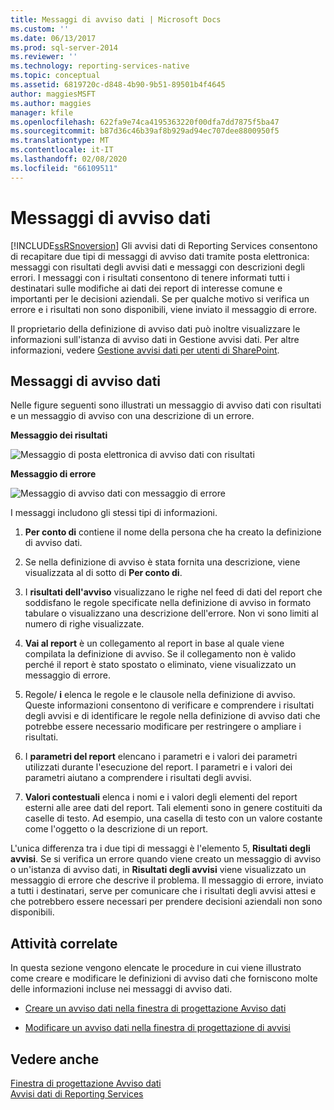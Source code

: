 ```yaml
---
title: Messaggi di avviso dati | Microsoft Docs
ms.custom: ''
ms.date: 06/13/2017
ms.prod: sql-server-2014
ms.reviewer: ''
ms.technology: reporting-services-native
ms.topic: conceptual
ms.assetid: 6819720c-d848-4b90-9b51-89501b4f4645
author: maggiesMSFT
ms.author: maggies
manager: kfile
ms.openlocfilehash: 622fa9e74ca4195363220f00dfa7dd7875f5ba47
ms.sourcegitcommit: b87d36c46b39af8b929ad94ec707dee8800950f5
ms.translationtype: MT
ms.contentlocale: it-IT
ms.lasthandoff: 02/08/2020
ms.locfileid: "66109511"
---
```

# <a name="data-alert-messages"></a>Messaggi di avviso dati
  
  [!INCLUDE[ssRSnoversion](../includes/ssrsnoversion-md.md)] Gli avvisi dati di Reporting Services consentono di recapitare due tipi di messaggi di avviso dati tramite posta elettronica: messaggi con risultati degli avvisi dati e messaggi con descrizioni degli errori. I messaggi con i risultati consentono di tenere informati tutti i destinatari sulle modifiche ai dati dei report di interesse comune e importanti per le decisioni aziendali. Se per qualche motivo si verifica un errore e i risultati non sono disponibili, viene inviato il messaggio di errore.  
  
 Il proprietario della definizione di avviso dati può inoltre visualizzare le informazioni sull'istanza di avviso dati in Gestione avvisi dati. Per altre informazioni, vedere [Gestione avvisi dati per utenti di SharePoint](../../2014/reporting-services/data-alert-manager-for-sharepoint-users.md).  
  
##  <a name="DataAlertMessages"></a>Messaggi di avviso dati  
 Nelle figure seguenti sono illustrati un messaggio di avviso dati con risultati e un messaggio di avviso con una descrizione di un errore.  
  
 **Messaggio dei risultati**  
  
 ![Messaggio di posta elettronica di avviso dati con risultati](media/rs-alertmessageresults.gif "Messaggio di posta elettronica di avviso dati con risultati")  
  
 **Messaggio di errore**  
  
 ![Messaggio di avviso dati con messaggio di errore](media/rs-alertmessageerrror.gif "Messaggio di avviso dati con messaggio di errore")  
  
 I messaggi includono gli stessi tipi di informazioni.  
  
1.  **Per conto di** contiene il nome della persona che ha creato la definizione di avviso dati.  
  
2.  Se nella definizione di avviso è stata fornita una descrizione, viene visualizzata al di sotto di **Per conto di**.  
  
3.  I **risultati dell'avviso** visualizzano le righe nel feed di dati del report che soddisfano le regole specificate nella definizione di avviso in formato tabulare o visualizzano una descrizione dell'errore. Non vi sono limiti al numero di righe visualizzate.  
  
4.  **Vai al report** è un collegamento al report in base al quale viene compilata la definizione di avviso. Se il collegamento non è valido perché il report è stato spostato o eliminato, viene visualizzato un messaggio di errore.  
  
5.  Regole/ **i** elenca le regole e le clausole nella definizione di avviso. Queste informazioni consentono di verificare e comprendere i risultati degli avvisi e di identificare le regole nella definizione di avviso dati che potrebbe essere necessario modificare per restringere o ampliare i risultati.  
  
6.  I **parametri del report** elencano i parametri e i valori dei parametri utilizzati durante l'esecuzione del report. I parametri e i valori dei parametri aiutano a comprendere i risultati degli avvisi.  
  
7.  **Valori contestuali** elenca i nomi e i valori degli elementi del report esterni alle aree dati del report. Tali elementi sono in genere costituiti da caselle di testo. Ad esempio, una casella di testo con un valore costante come l'oggetto o la descrizione di un report.  
  
 L'unica differenza tra i due tipi di messaggi è l'elemento 5, **Risultati degli avvisi**. Se si verifica un errore quando viene creato un messaggio di avviso o un'istanza di avviso dati, in **Risultati degli avvisi** viene visualizzato un messaggio di errore che descrive il problema. Il messaggio di errore, inviato a tutti i destinatari, serve per comunicare che i risultati degli avvisi attesi e che potrebbero essere necessari per prendere decisioni aziendali non sono disponibili.  
  
 
  
##  <a name="HowTo"></a> Attività correlate  
 In questa sezione vengono elencate le procedure in cui viene illustrato come creare e modificare le definizioni di avviso dati che forniscono molte delle informazioni incluse nei messaggi di avviso dati.  
  
-   [Creare un avviso dati nella finestra di progettazione Avviso dati](create-a-data-alert-in-data-alert-designer.md)  
  
-   [Modificare un avviso dati nella finestra di progettazione di avvisi](edit-a-data-alert-in-alert-designer.md)  
  

  
## <a name="see-also"></a>Vedere anche  
 [Finestra di progettazione Avviso dati](../../2014/reporting-services/data-alert-designer.md)   
 [Avvisi dati di Reporting Services](../ssms/agent/alerts.md)  
  
  
